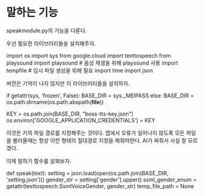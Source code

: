 말하는 기능
======

speakmodule.py의 기능을 다룬다.

우선 필요한 라이브러리들을 설치해주자.

  import os
  import sys
  from google.cloud import texttospeech
  from playsound import playsound # 음성 재생을 위해 playsound 사용
  import tempfile # 임시 파일 생성을 위해 필요
  import time
  import json

버전은 기억이 나지 않지만 이 라이브러리들을 설치하자.

  if getattr(sys, 'frozen', False):
      BASE_DIR = sys._MEIPASS
  else:
      BASE_DIR = os.path.dirname(os.path.abspath(__file__))
  
  KEY = os.path.join(BASE_DIR, "boss-tts-key.json")
  os.environ['GOOGLE_APPLICATION_CREDENTIALS'] = KEY

이것은 키의 파일 경로를 지정해주는 것이다. 앱에서 오류가 일어나지 않도록 모든 파일을 불러올때는 항상 이런 형태의 절대경로 지정을 해줘야한다. AI가 짜줘서 사실 잘 모르겠다.

이제 말하기 함수를 살펴보자.

  def speak(text):
      setting = json.load(open(os.path.join(BASE_DIR, 'setting.json')))
      gender_str = setting['gender'].upper()
      ssml_gender_enum = getattr(texttospeech.SsmlVoiceGender, gender_str)
      temp_file_path = None

